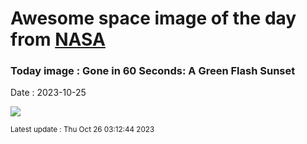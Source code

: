 
# Awesome space image of the day from [NASA](https://api.nasa.gov/)

### Today image : Gone in 60 Seconds: A Green Flash Sunset
Date : 2023-10-25

![](https://www.youtube.com/embed/J3_88eyN44w?rel=0)

<small>Latest update : Thu Oct 26 03:12:44 2023</small>
        